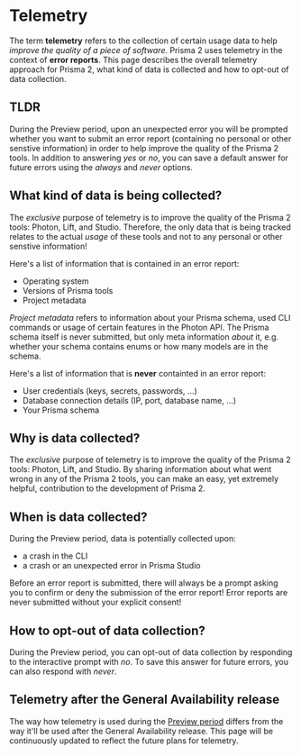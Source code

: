# Telemetry

The term **telemetry** refers to the collection of certain usage data to help _improve the quality of a piece of software_. Prisma 2 uses telemetry in the context of **error reports**. This page describes the overall telemetry approach for Prisma 2, what kind of data is collected and how to opt-out of data collection.

## TLDR

During the Preview period, upon an unexpected error you will be prompted whether you want to submit an error report (containing no personal or other senstive information) in order to help improve the quality of the Prisma 2 tools. In addition to answering _yes_ or _no_, you can save a default answer for future errors using the _always_ and _never_ options.

## What kind of data is being collected?

The _exclusive_ purpose of telemetry is to improve the quality of the Prisma 2 tools: Photon, Lift, and Studio. Therefore, the only data that is being tracked relates to the actual _usage_ of these tools and not to any personal or other senstive information!

Here's a list of information that is contained in an error report:

- Operating system
- Versions of Prisma tools
- Project metadata

_Project metadata_ refers to information about your Prisma schema, used CLI commands or usage of certain features in the Photon API. The Prisma schema itself is never submitted, but only meta information _about_ it, e.g. whether your schema contains enums or how many models are in the schema.

Here's a list of information that is **never** containted in an error report:

- User credentials (keys, secrets, passwords, ...)
- Database connection details (IP, port, database name, ...)
- Your Prisma schema

## Why is data collected?

The _exclusive_ purpose of telemetry is to improve the quality of the Prisma 2 tools: Photon, Lift, and Studio. By sharing information about what went wrong in any of the Prisma 2 tools, you can make an easy, yet extremely helpful, contribution to the development of Prisma 2. 

## When is data collected?

During the Preview period, data is potentially collected upon:

- a crash in the CLI
- a crash or an unexpected error in Prisma Studio

Before an error report is submitted, there will always be a prompt asking you to confirm or deny the submission of the error report! Error reports are never submitted without your explicit consent!

## How to opt-out of data collection?

During the Preview period, you can opt-out of data collection by responding to the interactive prompt with _no_. To save this answer for future errors, you can also respond with _never_.

## Telemetry after the General Availability release

The way how telemetry is used during the [Preview period](https://github.com/prisma/prisma2/blob/master/docs/prisma2-feedback.md) differs from the way it'll be used after the General Availability release. This page will be continuously updated to reflect the future plans for telemetry. 